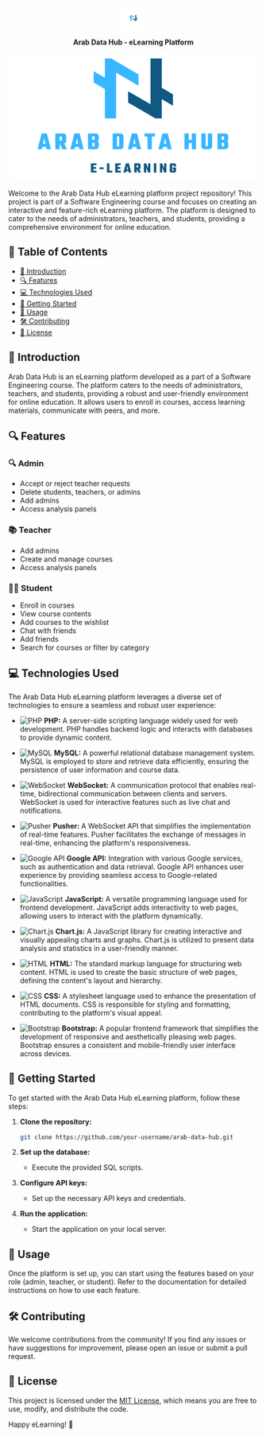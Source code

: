 <div style="text-align: center;">
    <img src="Images/MyWebsite/logo%20only.png" alt="Arab Data Hub Logo" style="width: 50px; height: 50px; object-fit: contain;">
</div>
<p style="text-align: center; margin-top: 10px; font-weight: bold;">Arab Data Hub - eLearning Platform</p>


<p align="center">
  <img src="Images/MyWebsite/Arab%20Data%20Hub%20Logo.png" alt="Arab Data Hub Logo">
</p>



Welcome to the Arab Data Hub eLearning platform project repository! This project is part of a Software Engineering course and focuses on creating an interactive and feature-rich eLearning platform. The platform is designed to cater to the needs of administrators, teachers, and students, providing a comprehensive environment for online education.

## 📝 Table of Contents

- [📝 Introduction](#introduction)
- [🔍 Features](#features)
- [💻 Technologies Used](#technologies-used)
- [🚀 Getting Started](#getting-started)
- [📘 Usage](#usage)
- [🛠️ Contributing](#contributing)
- [📄 License](#license)

## 📝 Introduction

Arab Data Hub is an eLearning platform developed as a part of a Software Engineering course. The platform caters to the needs of administrators, teachers, and students, providing a robust and user-friendly environment for online education. It allows users to enroll in courses, access learning materials, communicate with peers, and more.

## 🔍 Features

### 🔍 Admin
- Accept or reject teacher requests
- Delete students, teachers, or admins
- Add admins
- Access analysis panels

### 📚 Teacher
- Add admins
- Create and manage courses
- Access analysis panels

### 👩‍🎓 Student
- Enroll in courses
- View course contents
- Add courses to the wishlist
- Chat with friends
- Add friends
- Search for courses or filter by category

## 💻 Technologies Used

The Arab Data Hub eLearning platform leverages a diverse set of technologies to ensure a seamless and robust user experience:

- ![PHP](https://img.shields.io/badge/PHP-777BB4?style=flat&logo=php&logoColor=white) **PHP:** A server-side scripting language widely used for web development. PHP handles backend logic and interacts with databases to provide dynamic content.

- ![MySQL](https://img.shields.io/badge/MySQL-4479A1?style=flat&logo=mysql&logoColor=white) **MySQL:** A powerful relational database management system. MySQL is employed to store and retrieve data efficiently, ensuring the persistence of user information and course data.

- ![WebSocket](https://img.shields.io/badge/WebSocket-4A90E2?style=flat&logo=websocket&logoColor=white) **WebSocket:** A communication protocol that enables real-time, bidirectional communication between clients and servers. WebSocket is used for interactive features such as live chat and notifications.

- ![Pusher](https://img.shields.io/badge/Pusher-6200EA?style=flat&logo=pusher&logoColor=white) **Pusher:** A WebSocket API that simplifies the implementation of real-time features. Pusher facilitates the exchange of messages in real-time, enhancing the platform's responsiveness.

- ![Google API](https://img.shields.io/badge/Google%20API-4285F4?style=flat&logo=google&logoColor=white) **Google API:** Integration with various Google services, such as authentication and data retrieval. Google API enhances user experience by providing seamless access to Google-related functionalities.

- ![JavaScript](https://img.shields.io/badge/JavaScript-F7DF1E?style=flat&logo=javascript&logoColor=black) **JavaScript:** A versatile programming language used for frontend development. JavaScript adds interactivity to web pages, allowing users to interact with the platform dynamically.

- ![Chart.js](https://img.shields.io/badge/Chart.js-FF6384?style=flat&logo=chart-dot-js&logoColor=white) **Chart.js:** A JavaScript library for creating interactive and visually appealing charts and graphs. Chart.js is utilized to present data analysis and statistics in a user-friendly manner.

- ![HTML](https://img.shields.io/badge/HTML-E34F26?style=flat&logo=html5&logoColor=white) **HTML:** The standard markup language for structuring web content. HTML is used to create the basic structure of web pages, defining the content's layout and hierarchy.

- ![CSS](https://img.shields.io/badge/CSS-1572B6?style=flat&logo=css3&logoColor=white) **CSS:** A stylesheet language used to enhance the presentation of HTML documents. CSS is responsible for styling and formatting, contributing to the platform's visual appeal.

- ![Bootstrap](https://img.shields.io/badge/Bootstrap-563D7C?style=flat&logo=bootstrap&logoColor=white) **Bootstrap:** A popular frontend framework that simplifies the development of responsive and aesthetically pleasing web pages. Bootstrap ensures a consistent and mobile-friendly user interface across devices.

## 🚀 Getting Started

To get started with the Arab Data Hub eLearning platform, follow these steps:

1. **Clone the repository:**
    ```bash
    git clone https://github.com/your-username/arab-data-hub.git
    ```

2. **Set up the database:**
    - Execute the provided SQL scripts.

3. **Configure API keys:**
    - Set up the necessary API keys and credentials.

4. **Run the application:**
    - Start the application on your local server.

## 📘 Usage

Once the platform is set up, you can start using the features based on your role (admin, teacher, or student). Refer to the documentation for detailed instructions on how to use each feature.

## 🛠️ Contributing

We welcome contributions from the community! If you find any issues or have suggestions for improvement, please open an issue or submit a pull request.

## 📄 License

This project is licensed under the [MIT License](LICENSE), which means you are free to use, modify, and distribute the code.

Happy eLearning! 🚀
